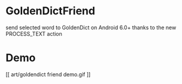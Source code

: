 # GoldenDictFriend
send selected word to GoldenDict on Android 6.0+ thanks to the new PROCESS_TEXT action


# Demo

[[ art/goldendict friend demo.gif ]]
